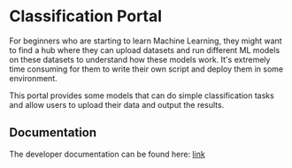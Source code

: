 # Classification Portal
For beginners who are starting to learn Machine Learning, they might want to find a hub where they can upload datasets and run different ML models on these datasets to understand how these models work. It's extremely time consuming for them to write their own script and deploy them in some environment. 

This portal provides some models that can do simple classification tasks and allow users to upload their data and output the results. 
## Documentation
The developer documentation can be found here: [link](A3.pdf)
